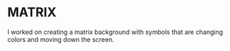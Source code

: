 # MATRIX
I worked on creating a matrix background with symbols that are changing colors and moving down the screen.
